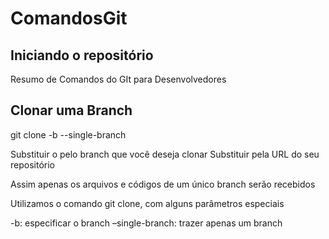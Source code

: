 # ComandosGit

## Iniciando o repositório
Resumo de Comandos do GIt para Desenvolvedores





## Clonar uma Branch
git clone -b <branch> --single-branch <repositorio>

Substituir o <branch> pelo branch que você deseja clonar
Substituir <repositorio> pela URL do seu repositório

Assim apenas os arquivos e códigos de um único branch serão recebidos
  
Utilizamos o comando git clone, com alguns parâmetros especiais

-b: especificar o branch
–single-branch: trazer apenas um branch
